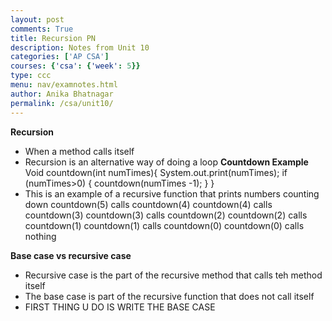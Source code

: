 ```yaml
---
layout: post
comments: True
title: Recursion PN 
description: Notes from Unit 10
categories: ['AP CSA']
courses: {'csa': {'week': 5}}
type: ccc
menu: nav/examnotes.html
author: Anika Bhatnagar
permalink: /csa/unit10/
---
```



**Recursion**
- When a method calls itself 
- Recursion is an alternative way of doing a loop 
**Countdown Example**
Void countdown(int numTimes){
	System.out.print(numTimes);
	if (numTimes>0) { 
		countdown(numTimes -1); 
    }
}
- This is an example of a recursive function that prints numbers counting down 
countdown(5) calls countdown(4)
countdown(4) calls countdown(3)
countdown(3) calls countdown(2)
countdown(2) calls countdown(1)
countdown(1) calls countdown(0)
countdown(0) calls nothing 

**Base case vs recursive case** 
- Recursive case is the part of the recursive method that calls teh method itself 
- The base case is part of the recursive function that does not call itself
- FIRST THING U DO IS WRITE THE BASE CASE
